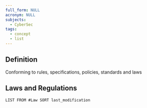 ```yaml
---
full_form: NULL
acronym: NULL
subjects:
  - CyberSec
tags:
  - concept
  - list
---
```


## Definition
Conforming to rules, specifications, policies, standards and laws

## Laws and Regulations
```dataview
LIST FROM #Law SORT last_modification
```
